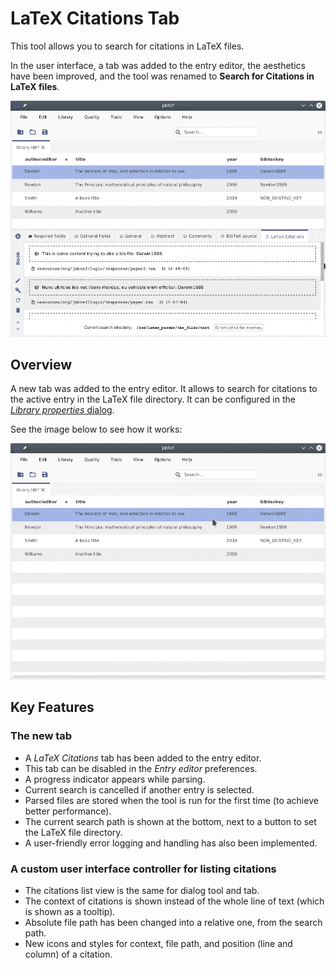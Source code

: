 # LaTeX Citations Tab

This tool allows you to search for citations in LaTeX files.

In the user interface, a tab was added to the entry editor, the aesthetics have been improved, and the tool was renamed to **Search for Citations in LaTeX files**.

![LaTeX Citations tab](<../../.gitbook/assets/latex-citations-window (1).png>)

## Overview

A new tab was added to the entry editor. It allows to search for citations to the active entry in the LaTeX file directory. It can be configured in the [_Library properties_ dialog](../../setup/databaseproperties.md).

See the image below to see how it works:

![LaTeX Citations tab animation](<../../.gitbook/assets/latex-citations (1).gif>)

## Key Features

### The new tab

* A _LaTeX Citations_ tab has been added to the entry editor.
* This tab can be disabled in the _Entry editor_ preferences.
* A progress indicator appears while parsing.
* Current search is cancelled if another entry is selected.
* Parsed files are stored when the tool is run for the first time (to achieve better performance).
* The current search path is shown at the bottom, next to a button to set the LaTeX file directory.
* A user-friendly error logging and handling has also been implemented.

### A custom user interface controller for listing citations

* The citations list view is the same for dialog tool and tab.
* The context of citations is shown instead of the whole line of text (which is shown as a tooltip).
* Absolute file path has been changed into a relative one, from the search path.
* New icons and styles for context, file path, and position (line and column) of a citation.
